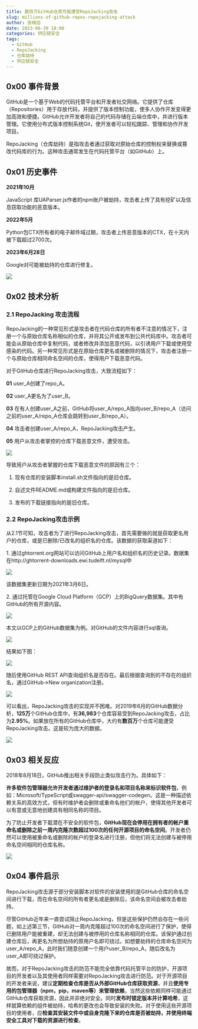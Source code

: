```yaml
---
title: 数百万GitHub仓库可能遭受RepoJacking攻击
slug: millions-of-github-repos-repojacking-attack
author: 张栩滔
date: 2023-06-30 18:00
categories: 供应链安全
tags:
  - GitHub
  - RepoJacking
  - 仓库劫持
  - 供应链安全
---
```


## 0x00 事件背景

GitHub是一个基于Web的代码托管平台和开发者社交网络。它提供了仓库（Repositories）用于存放代码，并提供了版本控制功能，使多人协作开发变得更加高效和便捷。GitHub允许开发者将自己的代码存储在云端仓库中，并进行版本管理。它使用分布式版本控制系统Git，使开发者可以轻松跟踪、管理和协作开发项目。

RepoJacking（仓库劫持）是指攻击者通过获取对原始仓库的控制权来替换或篡改代码库的行为。这种攻击通常发生在代码托管平台（如GitHub）上。

## 0x01 历史事件

**2021年10月**

JavaScript 库UAParser.js作者的npm账户被劫持，攻击者上传了具有挖矿以及信息窃取功能的恶意版本。

**2022年5月**

Python包CTX所有者的电子邮件域过期，攻击者上传恶意版本的CTX，在十天内被下载超过2700次。

**2023年6月28日**

Google对可能被劫持的仓库进行修复。

![](./millions-of-github-repos-repojacking-attack/assets/17617398684540.5831502354194883.png)

## 0x02 技术分析

### 2.1 RepoJacking 攻击流程

RepoJacking的一种常见形式是攻击者在代码仓库的所有者不注意的情况下，注册一个与原始仓库名称相似的仓库，并将其公开或发布到公共代码库中。攻击者可能会从原始仓库中复制代码，或者修改并添加恶意代码，以引诱用户下载或使用受感染的代码。另一种常见形式是在原始仓库更名或被删除的情况下，攻击者注册一个与原始仓库相同命名空间的仓库，使得用户下载恶意代码。

对于GitHub仓库进行RepoJacking攻击，大致流程如下：

**01** user\_A创建了repo\_A。

**02** user\_A更名为了user\_B。

**03** 在有人创建user\_A之前，GitHub将user\_A/repo\_A指向user\_B/repo\_A（访问之前的user\_A/repo\_A仓库会跳转到user\_B/repo\_A）。

**04** 攻击者创建user\_A/repo\_A，RepoJacking攻击产生。

**05** 用户从攻击者掌控的仓库下载恶意文件，遭受攻击。

![](./millions-of-github-repos-repojacking-attack/assets/17617398685230.22659848872821153.png)

导致用户从攻击者掌握的仓库下载恶意文件的原因有三个：

1.  现有仓库的安装脚本install.sh文件指向的是旧仓库。
    
2.  自述文件README.md或构建文件指向的是旧仓库。
    
3.  发布的下载链接指向的是旧仓库。
    
### 2.2 RepoJacking攻击示例

从2.1节可知，攻击者为了进行RepoJacking攻击，首先需要做的就是获取更名用户的仓库，或是已删除/已改名的组织名的仓库。该数据的获取渠道如下：

1\. 通过ghtorrent.org网站可以访问GitHub上用户名和组织名的历史记录。数据集在http://ghtorrent-downloads.ewi.tudelft.nl/mysql中

![](./millions-of-github-repos-repojacking-attack/assets/17617398685940.28117393361818277.png)

该数据集更新日期为2021年3月6日。

2\. 通过托管在Google Cloud Platform（GCP）上的BigQuery数据集。其中有GitHub的所有开源内容。

![](./millions-of-github-repos-repojacking-attack/assets/17617398686680.3606901325680859.png)

本文以GCP上的GitHub数据集为例。对GitHub的文件内容进行sql查询。

![](./millions-of-github-repos-repojacking-attack/assets/17617398687400.47141461214709024.png)

结果如下图：

![](./millions-of-github-repos-repojacking-attack/assets/17617398688110.6767067358671707.png)

随后使用GitHub REST API查询组织名是否存在。最后根据查询到的不存在的组织名，通过GitHub->New organization注册。

![](./millions-of-github-repos-repojacking-attack/assets/17617398688870.44160934007802044.png)

可以看出，RepoJacking攻击的实现并不困难。对2019年6月的GitHub数据分析，**125万**个GitHub仓库中，有**36,983**个仓库容易受到RepoJacking攻击，占比为**2.95%**。如果放在所有的GitHub仓库中，大约有**数百万**个仓库可能遭受RepoJacking攻击。这是较为庞大的数据。

![](./millions-of-github-repos-repojacking-attack/assets/17617398689630.01683042594136397.png)

## 0x03 相关反应

2018年8月18日，GitHub推出相关手段防止类似攻击行为。具体如下：

**许多软件包管理器允许开发者通过维护者的登录名和项目名称来标识软件包**，例如：Microsoft/TypeScript或swagger-api/swagger-codegen。这是一种描述依赖关系的高效方式，但有时维护者会删除或重命名他们的帐户，使得其他开发者可以有意或无意地创建具有相同名称的项目。

为了防止开发者下载潜在不安全的软件包，**GitHub现在会停用在拥有者的帐户重命名或删除之前一周内克隆次数超过100次的任何开源项目的命名空间**。开发者仍然可以使用被重命名或删除的帐户的登录名进行注册，但他们将无法创建与被停用命名空间相同的仓库名称。

![](./millions-of-github-repos-repojacking-attack/assets/17617398690360.28130867949279637.png)

## 0x04 事件启示

RepoJacking攻击源于部分安装脚本对软件的安装使用的是GitHub仓库的命名空间进行下载，而在命名空间的所有者更名或是删除后，该命名空间会被攻击者劫持。

尽管GitHub近年来一直尝试阻止RepoJacking，但是这些保护仍然会存在一些问题，如上述第三节，GitHub对一周内克隆超过100次的命名空间进行了保护，使得已删除用户能被重建，却无法创建与被停用的仓库名称相同的仓库。该保护通过创建仓库后，再更名为所想劫持的原用户名即可绕过。如想要劫持的仓库命名空间为user\_A/repo\_A，此时我们随意创建一个用户user\_B/repo\_A，随后改名为user\_A即可绕过保护。

故而，对于RepoJacking攻击的防范不能完全依靠代码托管平台的防护，开源项目的开发者以及其使用者同样需要对RepoJacking攻击进行防范。对于开源项目的开发者来说，建议**定期检查仓库是否从外部GitHub仓库获取资源**，并且**使用专用的包管理器（npm，pip，maven等）来管理依赖**，当然这些依赖同样可能通过GitHub仓库获取资源，因此并非绝对安全。同时**发布时锁定版本并计算哈希**，这样就算依赖的组件被劫持，哈希的更改也会导致安装的失败。对于使用这些开源项目的使用者，应**检查其安装文件中或自身克隆下来的仓库是否被劫持，并使用终端安全工具对下载的资源进行检查**。